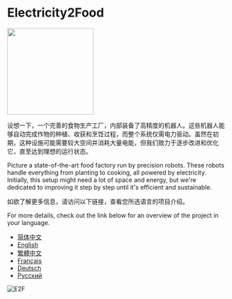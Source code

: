 # Electricity2Food

<img src="https://github.com/KL-RA/Electricity2Food/assets/19252069/67edd3be-34f5-47bf-9b48-f68a427a045a" width="200" height="200">

设想一下，一个完善的食物生产工厂，内部装备了高精度的机器人。这些机器人能够自动完成作物的种植、收获和烹饪过程，而整个系统仅需电力驱动。虽然在初期，这种设施可能需要较大空间并消耗大量电能，但我们致力于逐步改进和优化它，直至达到理想的运行状态。

Picture a state-of-the-art food factory run by precision robots. These robots handle everything from planting to cooking, all powered by electricity. Initially, this setup might need a lot of space and energy, but we're dedicated to improving it step by step until it's efficient and sustainable.

如欲了解更多信息，请访问以下链接，查看您所选语言的项目介绍。

For more details, check out the link below for an overview of the project in your language.

* [简体中文](README.zh-CN.md)
* [English](README.en.md)
* [繁體中文](README.zh-2.md)
* [Français](README.fr.md)
* [Deutsch](README.de.md)
* [Русский](README.ru.md)

![E2F](https://github.com/KL-RA/Electricity2Food/assets/19252069/c4833c1a-732b-495c-a2d5-4a86a7616eaa)
